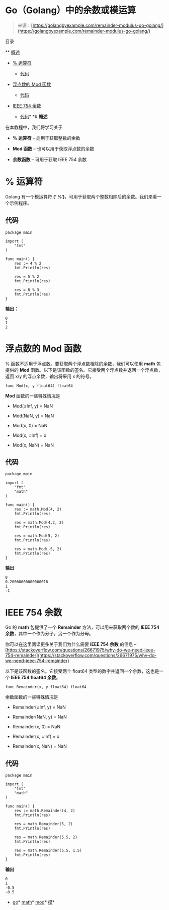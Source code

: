 <!--yml

类别：未分类

日期：2024-10-13 06:15:22

-->

# Go（Golang）中的余数或模运算

> 来源：[https://golangbyexample.com/remainder-modulus-go-golang/](https://golangbyexample.com/remainder-modulus-go-golang/)

目录

**   [概述](#Overview "Overview")

+   [% 运算符](#_Operator "% Operator")

    +   [代码](#Code "Code")

+   [浮点数的 Mod 函数](#Mod_function_for_floats "Mod function for floats")

    +   [代码](#Code-2 "Code")

+   [IEEE 754 余数](#IEEE_754_Remainder "IEEE 754 Remainder")

    +   [代码](#Code-3 "Code")*  *# **概述**

在本教程中，我们将学习关于

+   **% 运算符** – 适用于获取整数的余数

+   **Mod 函数** – 也可以用于获取浮点数的余数

+   **余数函数** – 可用于获取 IEEE 754 余数

# **% 运算符**

Golang 有一个模运算符 **(‘ %’)**，可用于获取两个整数相除后的余数。我们来看一个示例程序。

## **代码**

```
package main

import (
    "fmt"
)

func main() {
    res := 4 % 2
    fmt.Println(res)

    res = 5 % 2
    fmt.Println(res)

    res = 8 % 3
    fmt.Println(res)
}
```

**输出：**

```
0
1
2
```

# **浮点数的 Mod 函数**

% 函数不适用于浮点数。要获取两个浮点数相除的余数，我们可以使用 **math** 包提供的 **Mod** 函数。以下是该函数的签名。它接受两个浮点数并返回一个浮点数，返回 x/y 的浮点余数，输出将采用 x 的符号。

```
func Mod(x, y float64) float64
```

**Mod** 函数的一些特殊情况是

+   Mod(±Inf, y) = NaN

+   Mod(NaN, y) = NaN

+   Mod(x, 0) = NaN

+   Mod(x, ±Inf) = x

+   Mod(x, NaN) = NaN

## **代码**

```
package main

import (
    "fmt"
    "math"
)

func main() {
    res := math.Mod(4, 2)
    fmt.Println(res)

    res = math.Mod(4.2, 2)
    fmt.Println(res)

    res = math.Mod(5, 2)
    fmt.Println(res)

    res = math.Mod(-5, 2)
    fmt.Println(res)
}
```

**输出**

```
0
0.20000000000000018
1
-1
```

# **IEEE 754 余数**

Go 的 **math** 包提供了一个 **Remainder** 方法，可以用来获取两个数的 **IEEE 754 余数**，其中一个作为分子，另一个作为分母。

你可以在这里阅读更多关于我们为什么需要 **IEEE 754 余数** 的信息 – [https://stackoverflow.com/questions/26671975/why-do-we-need-ieee-754-remainder](https://stackoverflow.com/questions/26671975/why-do-we-need-ieee-754-remainder)

以下是该函数的签名。它接受两个 float64 类型的数字并返回一个余数，这也是一个 **IEEE 754 float64 余数**。

```
func Remainder(x, y float64) float64
```

余数函数的一些特殊情况是

+   Remainder(±Inf, y) = NaN

+   Remainder(NaN, y) = NaN

+   Remainder(x, 0) = NaN

+   Remainder(x, ±Inf) = x

+   Remainder(x, NaN) = NaN

## **代码**

```
package main

import (
    "fmt"
    "math"
)

func main() {
    res := math.Remainder(4, 2)
    fmt.Println(res)

    res = math.Remainder(5, 2)
    fmt.Println(res)

    res = math.Remainder(5.5, 2)
    fmt.Println(res)

    res = math.Remainder(5.5, 1.5)
    fmt.Println(res)
}
```

**输出**

```
0
1
-0.5
-0.5
```

+   [go](https://golangbyexample.com/tag/go/)*   [math](https://golangbyexample.com/tag/math/)*   [mod](https://golangbyexample.com/tag/mod/)*   [模](https://golangbyexample.com/tag/modulus/)*
